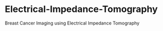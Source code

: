 Electrical-Impedance-Tomography
===============================

Breast Cancer Imaging using Electrical Impedance Tomography
